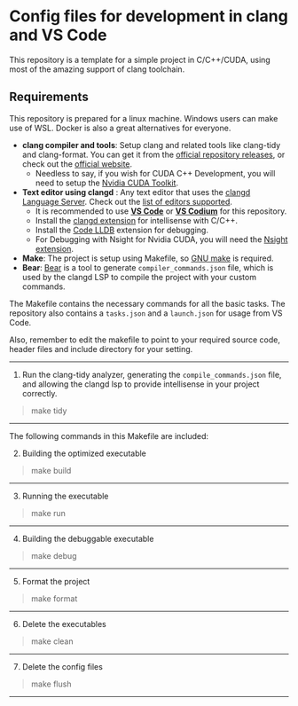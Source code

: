 # Config files for development in clang and VS Code

This repository is a template for a simple project in C/C++/CUDA, using most of the amazing support of clang toolchain. 

## Requirements

This repository is prepared for a linux machine. Windows users can make use of WSL. Docker is also a great alternatives for everyone.

- **clang compiler and tools**: Setup clang and related tools like clang-tidy and clang-format. You can get it from the [official repository releases](https://github.com/llvm/llvm-project/releases), or check out the [official website](https://clang.llvm.org).
  - Needless to say, if you wish for CUDA C++ Development, you will need to setup the [Nvidia CUDA Toolkit](https://developer.nvidia.com/cuda-downloads).
- **Text editor using clangd** : Any text editor that uses the [clangd Language Server](https://clangd.llvm.org). Check out the [list of editors supported](https://clangd.llvm.org/installation#editor-plugins).
  - It is recommended to use **[VS Code](https://code.visualstudio.com)** or **[VS Codium](https://vscodium.com)** for this repository. 
  - Install the [clangd extension](https://marketplace.visualstudio.com/items?itemName=llvm-vs-code-extensions.vscode-clangd) for intellisense with C/C++.
  - Install the [Code LLDB](https://marketplace.visualstudio.com/items?itemName=vadimcn.vscode-lldb) extension for debugging.
  - For Debugging with Nsight for Nvidia CUDA, you will need the [Nsight extension](https://marketplace.visualstudio.com/items?itemName=NVIDIA.nsight-vscode-edition).
- **Make**: The project is setup using Makefile, so [GNU make](https://www.gnu.org/software/make/) is required.
- **Bear**: [Bear](https://github.com/rizsotto/Bear) is a tool to generate `compiler_commands.json` file, which is used by the clangd LSP to compile the project with your custom commands.

The Makefile contains the necessary commands for all the basic tasks. The repository also contains a `tasks.json` and a `launch.json` for usage from VS Code.

Also, remember to edit the makefile to point to your required source code, header files and include directory for your setting.

---
1. Run the clang-tidy analyzer, generating the `compile_commands.json` file, and allowing the clangd lsp to provide intellisense in your project correctly.
> make tidy

---
The following commands in this Makefile are included:

2. Building the optimized executable
> make build

---

3. Running the executable
> make run

---

4. Building the debuggable executable
> make debug

---

5. Format the project
> make format

---

6. Delete the executables
> make clean

---
7. Delete the config files
> make flush

---